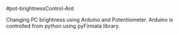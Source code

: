 #pot-brightnessControl-Ard

Changing PC brightness using Arduino and Potentiometer.
Arduino is controlled from python using pyFirmata library.
